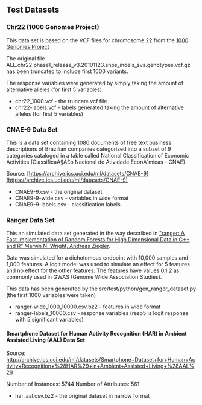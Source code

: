 Test Datasets
---------------

### Chr22 (1000 Genomes Project)

This data set is based on the VCF files for chromosome 22 from the [1000 Genomes Project](http://www.1000genomes.org/)

The original file ALL.chr22.phase1_release_v3.20101123.snps_indels_svs.genotypes.vcf.gz has been truncated to include first 1000 variants.

The response variables were generated by simply taking the amount of alternative alleles (for first 5 variables).

* chr22_1000.vcf - the truncate vcf file
* chr22-labels.vcf - labels generated taking the amount of alternative alleles (for first 5 variables)


### CNAE-9 Data Set 

This is a data set containing 1080 documents of free text business descriptions of Brazilian companies categorized into a 
subset of 9 categories cataloged in a table called National Classification of Economic Activities (ClassificaÃ§Ã£o Nacional de 
Atividade EconÃ´micas - CNAE). 

Source: [https://archive.ics.uci.edu/ml/datasets/CNAE-9](https://archive.ics.uci.edu/ml/datasets/CNAE-9)

* CNAE9-9.csv  - the original dataset
* CNAE9-9-wide.csv - variables in wide format
* CNAE9-9-labels.csv - classification labels


### Ranger Data Set

This an simulated data set generated in the way described in ["ranger: A Fast Implementation of Random Forests for High Dimensional Data in C++ and R" Marvin N. Wright, Andreas Ziegler](http://arxiv.org/abs/1508.04409).

Data was simulated for a dichotomous endpoint with 10,000 samples and 1,000 features. A logit model was used to simulate an effect for 5 features and no effect for the other features.
The features have values 0,1,2 as commonly used in GWAS (Genome Wide Association Studies).

This data has been generated by the src/test/python/gen\_ranger\_dataset.py (the first 1000 variables were taken)
 
* ranger-wide\_1000\_10000.csv.bz2 - features in wide format
* ranger-labels\_10000.csv - response variables (resp5 is logit response with 5 significant variables) 


#### Smartphone Dataset for Human Activity Recognition (HAR) in Ambient Assisted Living (AAL) Data Set 
Source: http://archive.ics.uci.edu/ml/datasets/Smartphone+Dataset+for+Human+Activity+Recognition+%28HAR%29+in+Ambient+Assisted+Living+%28AAL%29


Number of Instances: 5744
Number of Attributes: 561

* har\_aal.csv.bz2 - the original dataset in narrow format



